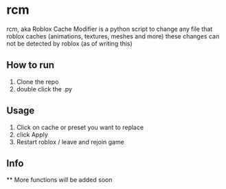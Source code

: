 # rcm
rcm, aka Roblox Cache Modifier is a python script to change any file that roblox caches (animations, textures, meshes and more)
these changes can not be detected by roblox (as of writing this)


## How to run
1.  Clone the repo
2.  double click the .py

## Usage
1. Click on cache or preset you want to replace
2. click Apply
3. Restart roblox / leave and rejoin game


## Info
** More functions will be added soon
